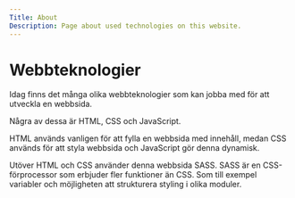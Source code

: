 ```yaml
---
Title: About
Description: Page about used technologies on this website.
---
```




Webbteknologier
==========================

Idag finns det många olika webbteknologier som kan jobba med för att utveckla en webbsida. 

Några av dessa är HTML, CSS och JavaScript.

HTML används vanligen för att fylla en webbsida med innehåll, medan CSS används för att styla webbsida och JavaScript gör denna dynamisk. 

Utöver HTML och CSS använder denna webbsida SASS. SASS är en CSS-förprocessor som erbjuder fler funktioner än CSS. Som till exempel variabler och möjligheten att strukturera styling i olika moduler.     